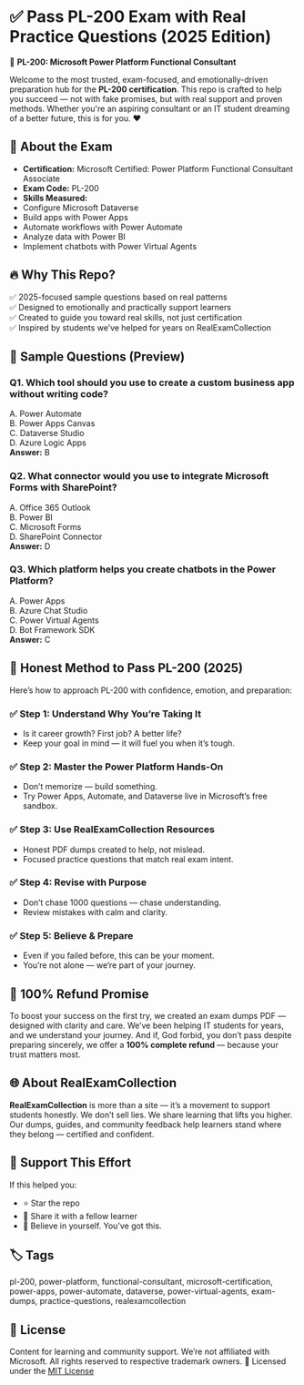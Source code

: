 # ✅ Pass PL-200 Exam with Real Practice Questions (2025 Edition)

🎯 **PL-200: Microsoft Power Platform Functional Consultant**

Welcome to the most trusted, exam-focused, and emotionally-driven preparation hub for the **PL-200 certification**. This repo is crafted to help you succeed — not with fake promises, but with real support and proven methods. Whether you're an aspiring consultant or an IT student dreaming of a better future, this is for you. ❤️

## 📘 About the Exam

- **Certification:** Microsoft Certified: Power Platform Functional Consultant Associate  
- **Exam Code:** PL-200  
- **Skills Measured:**
- Configure Microsoft Dataverse
- Build apps with Power Apps
- Automate workflows with Power Automate
- Analyze data with Power BI
- Implement chatbots with Power Virtual Agents

## 🔥 Why This Repo?

✅ 2025-focused sample questions based on real patterns  
✅ Designed to emotionally and practically support learners  
✅ Created to guide you toward real skills, not just certification  
✅ Inspired by students we’ve helped for years on RealExamCollection

## 📝 Sample Questions (Preview)

### Q1. Which tool should you use to create a custom business app without writing code?
A. Power Automate  
B. Power Apps Canvas  
C. Dataverse Studio  
D. Azure Logic Apps  
**Answer:** B

### Q2. What connector would you use to integrate Microsoft Forms with SharePoint?
A. Office 365 Outlook  
B. Power BI  
C. Microsoft Forms  
D. SharePoint Connector  
**Answer:** D

### Q3. Which platform helps you create chatbots in the Power Platform?
A. Power Apps  
B. Azure Chat Studio  
C. Power Virtual Agents  
D. Bot Framework SDK  
**Answer:** C

## 🧠 Honest Method to Pass PL-200 (2025)

Here’s how to approach PL-200 with confidence, emotion, and preparation:

### ✅ Step 1: Understand Why You’re Taking It
- Is it career growth? First job? A better life?
- Keep your goal in mind — it will fuel you when it’s tough.

### ✅ Step 2: Master the Power Platform Hands-On
- Don’t memorize — build something.
- Try Power Apps, Automate, and Dataverse live in Microsoft’s free sandbox.

### ✅ Step 3: Use RealExamCollection Resources
- Honest PDF dumps created to help, not mislead.
- Focused practice questions that match real exam intent.

### ✅ Step 4: Revise with Purpose
- Don’t chase 1000 questions — chase understanding.
- Review mistakes with calm and clarity.

### ✅ Step 5: Believe & Prepare
- Even if you failed before, this can be your moment.
- You’re not alone — we’re part of your journey.

## 💸 100% Refund Promise

To boost your success on the first try, we created an exam dumps PDF — designed with clarity and care. We’ve been helping IT students for years, and we understand your journey. And if, God forbid, you don’t pass despite preparing sincerely, we offer a **100% complete refund** — because your trust matters most.

## 🌐 About RealExamCollection

**RealExamCollection** is more than a site — it’s a movement to support students honestly. We don’t sell lies. We share learning that lifts you higher. Our dumps, guides, and community feedback help learners stand where they belong — certified and confident.

## 🚀 Support This Effort

If this helped you:
- ⭐ Star the repo
- 🔁 Share it with a fellow learner
- 🧠 Believe in yourself. You’ve got this.

## 🏷️ Tags

pl-200, power-platform, functional-consultant, microsoft-certification, power-apps, power-automate, dataverse, power-virtual-agents, exam-dumps, practice-questions, realexamcollection

## 🔐 License

Content for learning and community support. We’re not affiliated with Microsoft. All rights reserved to respective trademark owners.
📄 Licensed under the [MIT License](./LICENSE)

